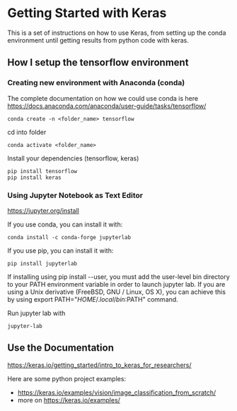 # Getting Started with Keras

This is a set of instructions on how to use Keras, from setting up the conda environment until getting results from python code with keras.

## How I setup the tensorflow environment

### Creating new environment with Anaconda (conda)

The complete documentation on how we could use conda is here https://docs.anaconda.com/anaconda/user-guide/tasks/tensorflow/

```
conda create -n <folder_name> tensorflow
```

cd into folder

```
conda activate <folder_name>
```

Install your dependencies (tensorflow, keras)

```
pip install tensorflow
pip install keras
```

### Using Jupyter Notebook as Text Editor

https://jupyter.org/install

If you use conda, you can install it with:

```
conda install -c conda-forge jupyterlab
```

If you use pip, you can install it with:

```
pip install jupyterlab
```

If installing using pip install --user, you must add the user-level bin directory to your PATH environment variable in order to launch jupyter lab. If you are using a Unix derivative (FreeBSD, GNU / Linux, OS X), you can achieve this by using export PATH="$HOME/.local/bin:$PATH" command.

Run jupyter lab with

```
jupyter-lab
```

## Use the Documentation

https://keras.io/getting_started/intro_to_keras_for_researchers/

Here are some python project examples:

- https://keras.io/examples/vision/image_classification_from_scratch/
- more on https://keras.io/examples/
